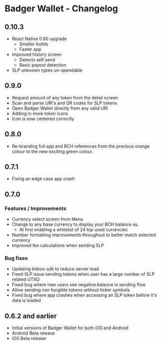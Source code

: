 # Badger Wallet - Changelog

## 0.10.3

- React Native 0.60 upgrade
  - Smaller builds
  - Faster app
- Improved history screen
  - Detects self send
  - Basic payout detection
- SLP unknown types un-spendable

## 0.9.0

- Request amount of any token from the detail screen
- Scan and parse URI's and QR codes for SLP tokens
- Open Badger Wallet directly from any valid URI
- Adding in more token icons
- Icon is now centered correctly

## 0.8.0

- Re-branding full app and BCH references from the previous orange colour to the new exciting green colour.

## 0.7.1

- Fixing an edge case app crash

## 0.7.0

### Features / Improvements

- Currency select screen from Menu
- Change to any base currency to display your BCH balance as.
  - At first enabling a whitelist of 24 top used currencies
- Number formatting improvements throughout to better match selected currency
- Improved fee calculations when sending SLP

### Bug fixes

- Updating bitbox-sdk to reduce server load
- Fixed SLP issue sending tokens when user has a large number of SLP related UTXO
- Fixed bug where new users see negative balance in sending flow
- Allow sending non fungible tokens without ticker symbols
- Fixed bug where app crashes when accessing an SLP token before it's data is loaded

## 0.6.2 and earlier

- Initial versions of Badger Wallet for both iOS and Android
- Android Beta release
- iOS Beta release
